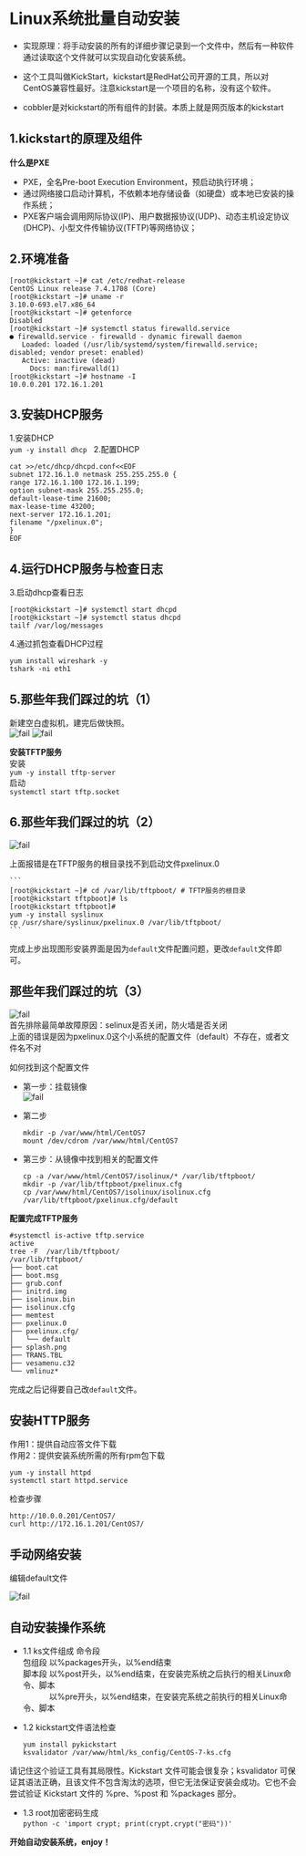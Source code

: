 # Linux系统批量自动安装
- 实现原理：将手动安装的所有的详细步骤记录到一个文件中，然后有一种软件通过读取这个文件就可以实现自动化安装系统。<br>

- 这个工具叫做KickStart，kickstart是RedHat公司开源的工具，所以对CentOS兼容性最好。注意kickstart是一个项目的名称，没有这个软件。<br>

- cobbler是对kickstart的所有组件的封装。本质上就是网页版本的kickstart<br>

## 1.kickstart的原理及组件

__什么是PXE__<br>
- PXE，全名Pre-boot Execution Environment，预启动执行环境；
- 通过网络接口启动计算机，不依赖本地存储设备（如硬盘）或本地已安装的操作系统；
- PXE客户端会调用网际协议(IP)、用户数据报协议(UDP)、动态主机设定协议(DHCP)、小型文件传输协议(TFTP)等网络协议；

## 2.环境准备
```
[root@kickstart ~]# cat /etc/redhat-release
CentOS Linux release 7.4.1708 (Core)
[root@kickstart ~]# uname -r
3.10.0-693.el7.x86_64
[root@kickstart ~]# getenforce
Disabled
[root@kickstart ~]# systemctl status firewalld.service
● firewalld.service - firewalld - dynamic firewall daemon
   Loaded: loaded (/usr/lib/systemd/system/firewalld.service; disabled; vendor preset: enabled)
   Active: inactive (dead)
     Docs: man:firewalld(1)
[root@kickstart ~]# hostname -I
10.0.0.201 172.16.1.201
```

## 3.安装DHCP服务
1.安装DHCP<br>
``yum -y install dhcp``
 
2.配置DHCP<br>
```
cat >>/etc/dhcp/dhcpd.conf<<EOF
subnet 172.16.1.0 netmask 255.255.255.0 {
range 172.16.1.100 172.16.1.199;
option subnet-mask 255.255.255.0;
default-lease-time 21600;
max-lease-time 43200;
next-server 172.16.1.201;
filename "/pxelinux.0";
}
EOF
```

## 4.运行DHCP服务与检查日志
3.启动dhcp查看日志<br>
```
[root@kickstart ~]# systemctl start dhcpd
[root@kickstart ~]# systemctl status dhcpd
tailf /var/log/messages
```
4.通过抓包查看DHCP过程<br>
```
yum install wireshark -y
tshark -ni eth1
```

## 5.那些年我们踩过的坑（1）
新建空白虚拟机，建完后做快照。<br>
![fail](img/1.2.1.png) ![fail](img/1.2.2.png)<br>

__安装TFTP服务__<br>
安装<br>
``yum -y install tftp-server``<br>
启动<br>
 ``systemctl start tftp.socket``<br>

## 6.那些年我们踩过的坑（2）
![fail](img/1.2.3.png)<br>

上面报错是在TFTP服务的根目录找不到启动文件pxelinux.0<br>

    ```
    [root@kickstart ~]# cd /var/lib/tftpboot/ # TFTP服务的根目录
    [root@kickstart tftpboot]# ls
    [root@kickstart tftpboot]#
    yum -y install syslinux
    cp /usr/share/syslinux/pxelinux.0 /var/lib/tftpboot/
    ```

完成上步出现图形安装界面是因为``default``文件配置问题，更改``default``文件即可。<br>

## 那些年我们踩过的坑（3）
![fail](img/1.2.4.png)<br>
首先排除最简单故障原因：selinux是否关闭，防火墙是否关闭<br>
上面的错误是因为pxelinux.0这个小系统的配置文件（default）不存在，或者文件名不对<br>


如何找到这个配置文件<br>
- 第一步：挂载镜像<br>
    ![fail](img/1.2.5.png)<br>
- 第二步<br>
    ```
    mkdir -p /var/www/html/CentOS7
    mount /dev/cdrom /var/www/html/CentOS7
    ```

- 第三步：从镜像中找到相关的配置文件<br>
    ```
    cp -a /var/www/html/CentOS7/isolinux/* /var/lib/tftpboot/
    mkdir -p /var/lib/tftpboot/pxelinux.cfg
    cp /var/www/html/CentOS7/isolinux/isolinux.cfg /var/lib/tftpboot/pxelinux.cfg/default
    ```

__配置完成TFTP服务__<br>
```
#systemctl is-active tftp.service
active
tree -F  /var/lib/tftpboot/
/var/lib/tftpboot/
├── boot.cat
├── boot.msg
├── grub.conf
├── initrd.img
├── isolinux.bin
├── isolinux.cfg
├── memtest
├── pxelinux.0
├── pxelinux.cfg/
│   └── default
├── splash.png
├── TRANS.TBL
├── vesamenu.c32
└── vmlinuz*
```

完成之后记得要自己改``default``文件。<br>

## 安装HTTP服务
作用1：提供自动应答文件下载<br>
作用2：提供安装系统所需的所有rpm包下载<br>
```
yum -y install httpd
systemctl start httpd.service
```
检查步骤<br>
```
http://10.0.0.201/CentOS7/
curl http://172.16.1.201/CentOS7/
```

## 手动网络安装
编辑default文件

![fail](img/1.2.6.png)<br>

## 自动安装操作系统
- 1.1 ks文件组成
    命令段<br>
    包组段  以%packages开头，以%end结束<br>
    脚本段  以%post开头，以%end结束，在安装完系统之后执行的相关Linux命令、脚本<br>
      　　　  以%pre开头，以%end结束，在安装完系统之前执行的相关Linux命令、脚本<br>

- 1.2 kickstart文件语法检查
    ```
    yum install pykickstart
    ksvalidator /var/www/html/ks_config/CentOS-7-ks.cfg
    ```
请记住这个验证工具有其局限性。Kickstart 文件可能会很复杂；ksvalidator 可保证其语法正确，且该文件不包含淘汰的选项，但它无法保证安装会成功。它也不会尝试验证 Kickstart 文件的 %pre、%post 和 %packages 部分。<br>

- 1.3 root加密密码生成<br>
    ``python -c 'import crypt; print(crypt.crypt("密码"))'``<br>


__开始自动安装系统，enjoy！__<br>
